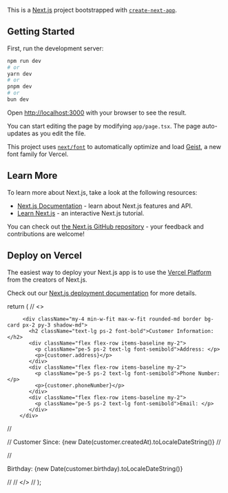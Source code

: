 This is a [Next.js](https://nextjs.org) project bootstrapped with [`create-next-app`](https://nextjs.org/docs/app/api-reference/cli/create-next-app).

## Getting Started

First, run the development server:

```bash
npm run dev
# or
yarn dev
# or
pnpm dev
# or
bun dev
```

Open [http://localhost:3000](http://localhost:3000) with your browser to see the result.

You can start editing the page by modifying `app/page.tsx`. The page auto-updates as you edit the file.

This project uses [`next/font`](https://nextjs.org/docs/app/building-your-application/optimizing/fonts) to automatically optimize and load [Geist](https://vercel.com/font), a new font family for Vercel.

## Learn More

To learn more about Next.js, take a look at the following resources:

- [Next.js Documentation](https://nextjs.org/docs) - learn about Next.js features and API.
- [Learn Next.js](https://nextjs.org/learn) - an interactive Next.js tutorial.

You can check out [the Next.js GitHub repository](https://github.com/vercel/next.js) - your feedback and contributions are welcome!

## Deploy on Vercel

The easiest way to deploy your Next.js app is to use the [Vercel Platform](https://vercel.com/new?utm_medium=default-template&filter=next.js&utm_source=create-next-app&utm_campaign=create-next-app-readme) from the creators of Next.js.

Check out our [Next.js deployment documentation](https://nextjs.org/docs/app/building-your-application/deploying) for more details.


return (
//     <>
<!-- //       <div className="h-screen min-w-full bg-card p-5 shadow-md">
//         <div className="rounded-md border bg-card px-2 py-3 text-start shadow-md">
//           <h1 className="min-w-fit max-w-fit py-3 text-2xl">
//             {customer.name}'s Profile
//           </h1> -->
<!-- //         </div> -->
         <div className="my-4 min-w-fit max-w-fit rounded-md border bg-card px-2 py-3 shadow-md">
           <h2 className="text-lg ps-2 font-bold">Customer Information: </h2>
           <div className="flex flex-row items-baseline my-2">
             <p className="pe-5 ps-2 text-lg font-semibold">Address: </p>
             <p>{customer.address}</p>
           </div>
           <div className="flex flex-row items-baseline my-2">
             <p className="pe-5 ps-2 text-lg font-semibold">Phone Number: </p>
             <p>{customer.phoneNumber}</p>
           </div>
           <div className="flex flex-row items-baseline my-2">
             <p className="pe-5 ps-2 text-lg font-semibold">Email: </p>
           </div>
        </div>

//         <p>
//           Customer Since: {new Date(customer.createdAt).toLocaleDateString()}
//         </p>
//         <p>Birthday: {new Date(customer.birthday).toLocaleDateString()}</p>
//       </div>
//     </>
//   );